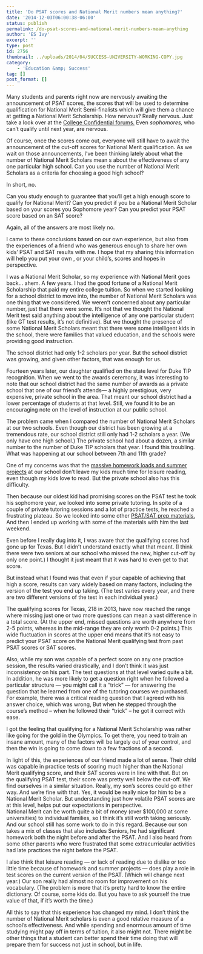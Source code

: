 ```yaml
---
title: 'Do PSAT scores and National Merit numbers mean anything?'
date: '2014-12-03T06:00:38-06:00'
status: publish
permalink: /do-psat-scores-and-national-merit-numbers-mean-anything
author: 'ES Ivy'
excerpt: ''
type: post
id: 2756
thumbnail: ../uploads/2014/04/SUCCESS-UNIVERSITY-WORKING-COPY.jpg
category:
    - 'Education &amp; Success'
tag: []
post_format: []
---
```

Many students and parents right now are nervously awaiting the announcement of PSAT scores, the scores that will be used to determine qualification for National Merit Semi-finalists which will give them a chance at getting a National Merit Scholarship. How nervous? Really nervous. Just take a look over at the [College Confidential forums.](http://talk.collegeconfidential.com/sat-preparation/1695699-official-psat-thread-2014-us-p112.html) Even *sophomores,* who can’t qualify until next year, are nervous.

Of course, once the scores come out, everyone will still have to await the announcement of the cut-off scores for National Merit qualification. As we wait on those announcements, I’ve been thinking lately about what the number of National Merit Scholars mean s about the effectiveness of any one particular high school. Can you use the number of National Merit Scholars as a criteria for choosing a good high school?

In short, no.

Can you study enough to guarantee that you’ll get a high enough score to qualify for National Merit? Can you predict if you be a National Merit Scholar based on your scores you Sophomore year? Can you predict your PSAT score based on an SAT score?

Again, all of the answers are most likely no.

I came to these conclusions based on our own experience, but also from the experiences of a friend who was generous enough to share her own kids’ PSAT and SAT results with me. I hope that my sharing this information will help you put your own , or your child’s, scores and hopes in perspective.

I was a National Merit Scholar, so my experience with National Merit goes back… ahem. A few years. I had the good fortune of a National Merit Scholarship that paid my entire college tuition. So when we started looking for a school district to move into, the number of National Merit Scholars was one thing that we considered. We weren’t concerned about any particular number, just that there were some. It’s not that we thought the National Merit test said anything about the intelligence of any one particular student (like GT test results, it’s not definitive). But we thought the presence of some National Merit Scholars meant that there were some intelligent kids in the school, there were families that valued education, and the schools were providing good instruction.

The school district had only 1-2 scholars per year. But the school district was growing, and given other factors, that was enough for us.

Fourteen years later, our daughter qualified on the state level for Duke TIP recognition. When we went to the awards ceremony, it was interesting to note that our school district had the same number of awards as a private school that one of our friend’s attends— a highly prestigious, very expensive, private school in the area. That meant our school district had a lower percentage of students at that level. Still, we found it to be an encouraging note on the level of instruction at our public school.

The problem came when I compared the number of National Merit Scholars at our two schools. Even though our district has been growing at a tremendous rate, our school district still only had 1-2 scholars a year. (We only have one high school.) The private school had about a dozen, a similar number to the number of Duke TIP scholars that year. I found this troubling. What was happening at our school between 7th and 11th grade?

One of my concerns was that the [massive homework loads and summer projects](http://192.168.1.34:4945/?p=2013) at our school don’t leave my kids much time for leisure reading, even though my kids love to read. But the private school also has this difficulty.

Then because our oldest kid had promising scores on the PSAT test he took his sophomore year, we looked into some private tutoring. In spite of a couple of private tutoring sessions and a lot of practice tests, he reached a frustrating plateau. So we looked into some other [PSAT/SAT prep materials.](http://192.168.1.34:4945/?p=2556) And then I ended up working with some of the materials with him the last weekend.

Even before I really dug into it, I was aware that the qualifying scores had gone up for Texas. But I didn’t understand exactly what that meant. (I think there were two seniors at our school who missed the new, higher cut-off by only one point.) I thought it just meant that it was hard to even get to that score.

But instead what I found was that even if your capable of achieving that high a score, results can vary widely based on many factors, including the version of the test you end up taking. (The test varies every year, and there are two different versions of the test in each individual year.)

The qualifying scores for Texas, 218 in 2013, have now reached the range where missing just one or two more questions can mean a vast difference in a total score. (At the upper end, missed questions are worth anywhere from 2-5 points, whereas in the mid-range they are only worth 0-2 points.) This wide fluctuation in scores at the upper end means that it’s not easy to predict your PSAT score on the National Merit qualifying test from past PSAT scores or SAT scores.

Also, while my son was capable of a perfect score on any one practice session, the results varied drastically, and I don’t think it was just inconsistency on his part. The test questions at that level varied quite a bit. In addition, he was more likely to get a question right when he followed a particular structure — you might call it a “trick” — for answering the question that he learned from one of the tutoring courses we purchased. For example, there was a critical reading question that I agreed with his answer choice, which was wrong, But when he stepped through the course’s method – when he followed their “trick” – he got it correct with ease.

I got the feeling that qualifying for a National Merit Scholarship was rather like going for the gold in the Olympics. To get there, you need to train an insane amount, many of the factors will be largely out of your control, and then the win is going to come down to a few fractions of a second.

In light of this, the experiences of our friend made a lot of sense. Their child was capable in practice tests of scoring much higher than the National Merit qualifying score, and their SAT scores were in line with that. But on the qualifying PSAT test, their score was pretty well below the cut-off. We find ourselves in a similar situation. Really, my son’s scores could go either way. And we’re fine with that. Yes, it would be really nice for him to be a National Merit Scholar. But understanding just how volatile PSAT scores are at this level, helps put our expectations in perspective.  
National Merit can be worth quite a bit of money (over $100,000 at some universities) to individual families, so I think it’s still worth taking seriously. And our school still has some work to do in this regard. Because our son takes a mix of classes that also includes Seniors, he had significant homework both the night before and after the PSAT. And I also heard from some other parents who were frustrated that some extracurricular activities had late practices the night before the PSAT.

I also think that leisure reading — or lack of reading due to dislike or too little time because of homework and summer projects — does play a role in test scores on the current version of the PSAT. (Which will change next year.) Our son really had almost no room for improvement on his vocabulary. (The problem is more that it’s pretty hard to know the entire dictionary. Of course, some kids do. But you have to ask yourself the true value of that, if it’s worth the time.)

All this to say that this experience has changed my mind. I don’t think the number of National Merit scholars is even a good relative measure of a school’s effectiveness. And while spending and enormous amount of time studying might pay off in terms of tuition, it also might not. There might be other things that a student can better spend their time doing that will prepare them for success not just in school, but in life.
